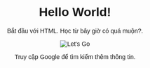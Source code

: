 <!DOCTYPE html>
<html lang="vi">
<head>
  <meta charset="UTF-8">
  <title>Bắt đầu với HTML</title>
  <style>
    body {
      font-family: Arial, sans-serif;
      background-color: #blue;
      text-align: center;
      padding: 50px;
    }
    h1 {
      color: #red;
    }
    img {
      max-width: 100%;
      height: auto;
    }
    a {
      color: #black;
      text-decoration: none;
    }
  </style>
</head>
<body>
  <h1>Hello World!</h1>
  <p>Bắt đầu với HTML. Học từ bây giờ có quá muộn?.</p>
  <img src="https://raw.github.com/Ngocthe2604/testweb/blob/e349b7a84916707774f5a07c9369f840449c07c4/pexels-eberhardgross-640781.jpg" alt="Let's Go">
  <p>Truy cập <a href="https://www.google.com" target="_blank">Google</a> để tìm kiếm thêm thông tin.</p>
</body>
</html>
